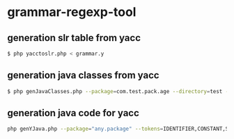 grammar-regexp-tool
===================

generation slr table from yacc
------------------------------

```bash
$ php yacctoslr.php < grammar.y
```

generation java classes from yacc
---------------------------------

```bash
$ php genJavaClasses.php --package=com.test.pack.age --directory=test --parent=edu.eltech.moevm.ParserVar --tokens=IDENTIFIER,CONSTANT,STRING_LITERAL < grammar.y
```

generation java code for yacc 
-----------------------------

```bash
php genYJava.php --package="any.package" --tokens=IDENTIFIER,CONSTANT,STRING_LITERAL,TYPE_NAME < grammar.y 
```
